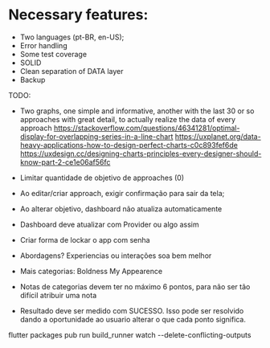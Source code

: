 # Necessary features:
- Two languages (pt-BR, en-US);
- Error handling
- Some test coverage
- SOLID
- Clean separation of DATA layer
- Backup

TODO:
- Two graphs, one simple and informative, another with the last 30 or so approaches with great detail, to actually realize the data of every approach
	https://stackoverflow.com/questions/46341281/optimal-display-for-overlapping-series-in-a-line-chart
	https://uxplanet.org/data-heavy-applications-how-to-design-perfect-charts-c0c893fef6de
	https://uxdesign.cc/designing-charts-principles-every-designer-should-know-part-2-ce1e06af56fc

- Limitar quantidade de objetivo de approaches (0)
- Ao editar/criar approach, exigir confirmação para sair da tela;
- Ao alterar objetivo, dashboard não atualiza automaticamente
- Dashboard deve atualizar com Provider ou algo assim
- Criar forma de lockar o app com senha
- Abordagens? Experiencias ou interações soa bem melhor
- Mais categorias:
	Boldness
	My Appearence
- Notas de categorias devem ter no máximo 6 pontos, para não ser tão difícil atribuir uma nota
- Resultado deve ser medido com SUCESSO. Isso pode ser resolvido dando a oportunidade ao usuario alterar o que cada ponto significa.

flutter packages pub run build_runner watch --delete-conflicting-outputs